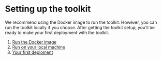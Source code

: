 # Setting up the toolkit

We recommend using the Docker image to run the toolkit.
However, you can run the toolkit locally if you choose.
After getting the toolkit setup, you'll be ready to make your first deployment with the toolkit.

1. [Run the Docker image](setup-docker.md)
1. [Run on your local machine](setup-local.md)
1. [Your first deploment](your-first-deployment.md)